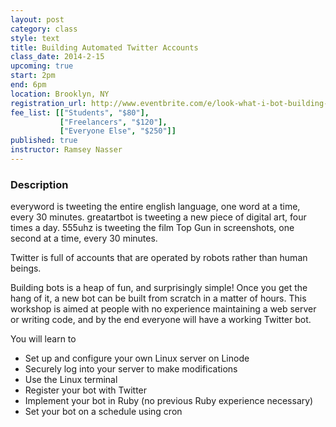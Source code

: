 ```yaml
---
layout: post
category: class
style: text
title: Building Automated Twitter Accounts
class_date: 2014-2-15
upcoming: true
start: 2pm
end: 6pm
location: Brooklyn, NY
registration_url: http://www.eventbrite.com/e/look-what-i-bot-building-automated-twitter-accounts-tickets-10562898915
fee_list: [["Students", "$80"],
           ["Freelancers", "$120"],
           ["Everyone Else", "$250"]]
published: true
instructor: Ramsey Nasser
---
```


### Description

everyword is tweeting the entire english language, one word at a time, every 30 minutes. greatartbot is tweeting a new piece of digital art, four times a day. 555uhz is tweeting the film Top Gun in screenshots, one second at a time, every 30 minutes.
 
Twitter is full of accounts that are operated by robots rather than human beings. 
 
Building bots is a heap of fun, and surprisingly simple! Once you get the hang of it, a new bot can be built from scratch in a matter of hours. This workshop is aimed at people with no experience maintaining a web server or writing code, and by the end everyone will have a working Twitter bot.
 
You will learn to
- Set up and configure your own Linux server on Linode
- Securely log into your server to make modifications
- Use the Linux terminal
- Register your bot with Twitter
- Implement your bot in Ruby (no previous Ruby experience necessary)
- Set your bot on a schedule using cron
